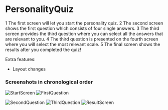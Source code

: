 # PersonalityQuiz

1 The first screen will let you start the personality quiz. 
2 The second screen shows the first question which consists of four single answers.
3 The third screen provides the third question where you can select all the answers that are relevant to you.
4 The third question is presented on the fourth screen where you will select the most relevant scale. 
5 The final screen shows the results after you completed the quiz! 

Extra features:

- Layout changes

### Screenshots in chronological order 


![StartScreen](/doc/StartScreen.png) ![FirstQuestion](/doc/FirstQuestion.png)

![SecondQuestion](/doc/SecondQuestion.png) ![ThirdQuestion](/doc/ThirdQuestion.png)
![ResultScreen](/doc/ResultScreen.png)



